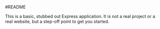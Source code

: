 #README

This is a basic, stubbed out Express application. It is not a real project or a real website, but a step-off point to get you started.

